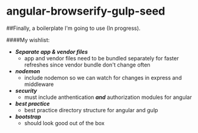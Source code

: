 angular-browserify-gulp-seed
============================

##Finally, a boilerplate I'm going to use (In progress).

####My wishlist:
  + **_Separate app & vendor files_** 
    + app and vendor files need to be bundled separately for faster refreshes since vendor bundle don't change often
  + **_nodemon_** 
    + include nodemon so we can watch for changes in express and middleware
  + **_security_**
    + must include anthentication **_and_** authorization modules for angular
  + **_best practice_**
    + best practice directory structure for angular and gulp
  + **_bootstrap_**
    + should look good out of the box
